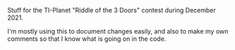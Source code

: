Stuff for the TI-Planet "Riddle of the 3 Doors" contest during December 2021.

I'm mostly using this to document changes easily, and also to make my own comments so that I know what is going on in the code.

